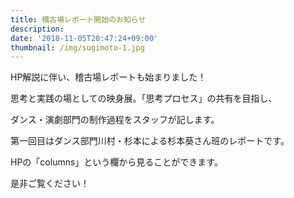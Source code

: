 ```yaml
---
title: 稽古場レポート開始のお知らせ
description: 　
date: '2018-11-05T20:47:24+09:00'
thumbnail: /img/sugimoto-1.jpg
---
```

HP解説に伴い、稽古場レポートも始まりました！

思考と実践の場としての映身展。「思考プロセス」の共有を目指し、

ダンス・演劇部門の制作過程をスタッフが記します。

第一回目はダンス部門川村・杉本による杉本葵さん班のレポートです。

HPの「columns」という欄から見ることができます。

是非ご覧ください！
